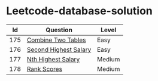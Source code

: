 # Leetcode-database-solution



| Id   | Question                                 | Level |
| ---- | ---------------------------------------- | ----- |
| 175  | [Combine Two Tables](combine-two-tables) | Easy  |
| 176  | [Second Highest Salary](second-highest-salary) | Easy  |
| 177  | [Nth Highest Salary](nth-highest-salary) | Medium  |
| 178  | [Rank Scores](rank-scores) | Medium  |
